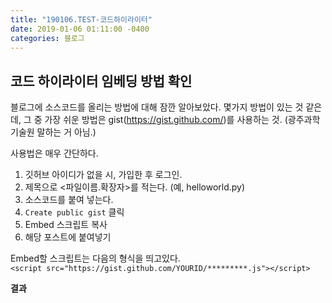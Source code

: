 ```yaml
---
title: "190106.TEST-코드하이라이터"
date: 2019-01-06 01:11:00 -0400
categories: 블로그
---
```



코드 하이라이터 임베딩 방법 확인
---

블로그에 소스코드를 올리는 방법에 대해 잠깐 알아보았다.
몇가지 방법이 있는 것 같은데, 그 중 가장 쉬운 방법은 gist(https://gist.github.com/)를 사용하는 것.
(광주과학기술원 말하는 거 아님.)

사용법은 매우 간단하다.<br>

1. 깃허브 아이디가 없을 시, 가입한 후 로그인.
2. 제목으로 <파일이름.확장자>를 적는다. (예, helloworld.py)
3. 소스코드를 붙여 넣는다.
4. `Create public gist` 클릭
5. Embed 스크립트 복사
6. 해당 포스트에 붙여넣기




Embed할 스크립트는 다음의 형식을 띄고있다.<br>
```<script src="https://gist.github.com/YOURID/*********.js"></script>```

**결과**
<script src="https://gist.github.com/ChoiSeongWoo/6b00e535009963b6d24d84ac79825979.js"></script>
